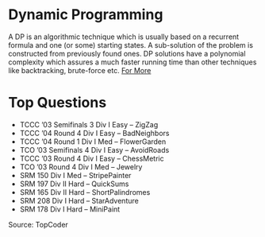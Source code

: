 # Dynamic Programming 

A DP is an algorithmic technique which is usually based on a recurrent formula and one 
(or some) starting states. A sub-solution of the problem is constructed from previously 
found ones. DP solutions have a polynomial complexity which assures a much faster running 
time than other techniques like backtracking, brute-force etc. [For More](https://www.topcoder.com/community/competitive-programming/tutorials/dynamic-programming-from-novice-to-advanced/)


# Top Questions

* TCCC ’03 Semifinals 3 Div I Easy – ZigZag
* TCCC ’04 Round 4 Div I Easy – BadNeighbors
* TCCC ’04 Round 1 Div I Med – FlowerGarden
* TCO ’03 Semifinals 4 Div I Easy – AvoidRoads
* TCCC ’03 Round 4 Div I Easy – ChessMetric
* TCO ’03 Round 4 Div I Med – Jewelry
* SRM 150 Div I Med – StripePainter
* SRM 197 Div II Hard – QuickSums
* SRM 165 Div II Hard – ShortPalindromes
* SRM 208 Div I Hard – StarAdventure
* SRM 178 Div I Hard – MiniPaint

Source: TopCoder